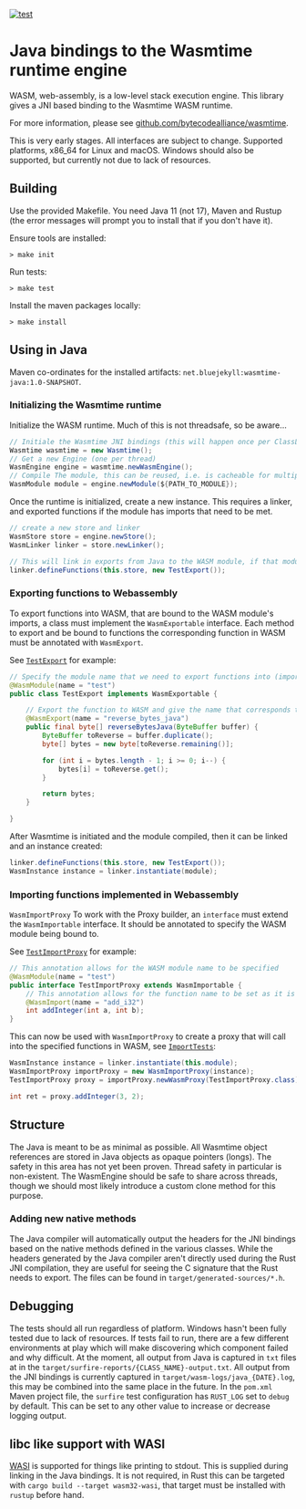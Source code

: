 [![test](https://github.com/bluejekyll/wasmtime-java/workflows/test/badge.svg?branch=main)](https://github.com/bluejekyll/wasmtime-java/actions?query=workflow%3Atest)

# Java bindings to the Wasmtime runtime engine

WASM, web-assembly, is a low-level stack execution engine. This library gives a JNI based binding to the Wasmtime WASM runtime.

For more information, please see [github.com/bytecodealliance/wasmtime](https://github.com/bytecodealliance/wasmtime).

This is very early stages. All interfaces are subject to change. Supported platforms, x86_64 for Linux and macOS. Windows should also be supported, but currently not due to lack of resources.

## Building

Use the provided Makefile. You need Java 11 (not 17), Maven and Rustup (the error messages will prompt you to install that if you don't have it).

Ensure tools are installed:

```shell
> make init
```

Run tests:

```shell
> make test
```

Install the maven packages locally:

```shell
> make install
```

## Using in Java

Maven co-ordinates for the installed artifacts: `net.bluejekyll:wasmtime-java:1.0-SNAPSHOT`.

### Initializing the Wasmtime runtime

Initialize the WASM runtime. Much of this is not threadsafe, so be aware...

```java
// Initiale the Wasmtime JNI bindings (this will happen once per ClassLoader)
Wasmtime wasmtime = new Wasmtime();
// Get a new Engine (one per thread)
WasmEngine engine = wasmtime.newWasmEngine();
// Compile The module, this can be reused, i.e. is cacheable for multiple executions
WasmModule module = engine.newModule(${PATH_TO_MODULE});
```

Once the runtime is initialized, create a new instance. This requires a linker, and exported functions if the module has imports that need to be met.

```java
// create a new store and linker
WasmStore store = engine.newStore();
WasmLinker linker = store.newLinker();

// This will link in exports from Java to the WASM module, if that module has imports, see below
linker.defineFunctions(this.store, new TestExport());
```

### Exporting functions to Webassembly

To export functions into WASM, that are bound to the WASM module's imports, a class must implement the `WasmExportable` interface. Each method to export and be bound to functions the corresponding function in WASM must be annotated with `WasmExport`.

See [`TestExport`](https://github.com/bluejekyll/wasmtime-java/blob/fd075fe88ba106409d10a1c985f8573f2d7936e2/src/test/java/net/bluejekyll/wasmtime/proxy/TestExport.java) for example:

```java
// Specify the module name that we need to export functions into (imports in the WASM)
@WasmModule(name = "test")
public class TestExport implements WasmExportable {

    // Export the function to WASM and give the name that corresponds to the import in WASM
    @WasmExport(name = "reverse_bytes_java")
    public final byte[] reverseBytesJava(ByteBuffer buffer) {
        ByteBuffer toReverse = buffer.duplicate();
        byte[] bytes = new byte[toReverse.remaining()];

        for (int i = bytes.length - 1; i >= 0; i--) {
            bytes[i] = toReverse.get();
        }

        return bytes;
    }

}
```

After Wasmtime is initiated and the module compiled, then it can be linked and an instance created:

```java
linker.defineFunctions(this.store, new TestExport());
WasmInstance instance = linker.instantiate(module);
```

### Importing functions implemented in Webassembly

`WasmImportProxy` To work with the Proxy builder, an `interface` must extend the `WasmImportable` interface. It should be annotated to specify the WASM module being bound to.

See [`TestImportProxy`](https://github.com/bluejekyll/wasmtime-java/blob/fd075fe88ba106409d10a1c985f8573f2d7936e2/src/test/java/net/bluejekyll/wasmtime/proxy/TestImportProxy.java) for example:


```java
// This annotation allows for the WASM module name to be specified
@WasmModule(name = "test")
public interface TestImportProxy extends WasmImportable {
    // This annotation allows for the function name to be set as it is defined in WASM
    @WasmImport(name = "add_i32")
    int addInteger(int a, int b);
}
```

This can now be used with `WasmImportProxy` to create a proxy that will call into the specified functions in WASM, see [`ImportTests`](https://github.com/bluejekyll/wasmtime-java/blob/fd075fe88ba106409d10a1c985f8573f2d7936e2/src/test/java/net/bluejekyll/wasmtime/proxy/ImportTests.java):

```java
WasmInstance instance = linker.instantiate(this.module);
WasmImportProxy importProxy = new WasmImportProxy(instance);
TestImportProxy proxy = importProxy.newWasmProxy(TestImportProxy.class);

int ret = proxy.addInteger(3, 2);
```

## Structure

The Java is meant to be as minimal as possible. All Wasmtime object references are stored in Java objects as opaque pointers (longs). The safety in this area has not yet been proven. Thread safety in particular is non-existent. The WasmEngine should be safe to share across threads, though we should most likely introduce a custom clone method for this purpose.

### Adding new native methods

The Java compiler will automatically output the headers for the JNI bindings based on the native methods defined in the various classes. While the headers generated by the Java compiler aren't directly used during the Rust JNI compilation, they are useful for seeing the C signature that the Rust needs to export. The files can be found in `target/generated-sources/*.h`.

## Debugging

The tests should all run regardless of platform. Windows hasn't been fully tested due to lack of resources. If tests fail to run, there are a few different environments at play which will make discovering which component failed and why difficult. At the moment, all output from Java is captured in `txt` files at in the `target/surfire-reports/{CLASS_NAME}-output.txt`. All output from the JNI bindings is currently captured in `target/wasm-logs/java_{DATE}.log`, this may be combined into the same place in the future. In the `pom.xml` Maven project file, the `surfire` test configuration has `RUST_LOG` set to `debug` by default. This can be set to any other value to increase or decrease logging output.

## libc like support with WASI

[WASI](https://wasi.dev/) is supported for things like printing to stdout. This is supplied during linking in the Java bindings. It is not required, in Rust this can be targeted with `cargo build --target wasm32-wasi`, that target must be installed with `rustup` before hand.
